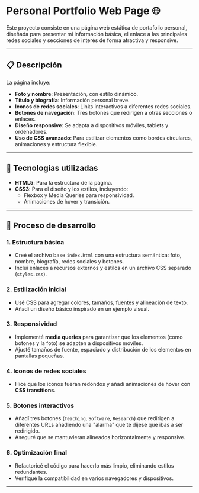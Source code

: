 # Personal Portfolio Web Page 🌐

Este proyecto consiste en una página web estática de portafolio personal, diseñada para presentar mi información básica, el enlace a las principales redes sociales y secciones de interés de forma atractiva y responsive.

---

## 📋 Descripción

La página incluye:
- **Foto y nombre**: Presentación, con estilo dinámico.
- **Título y biografía**: Información personal breve.
- **Iconos de redes sociales**: Links interactivos a diferentes redes sociales.
- **Botones de navegación**: Tres botones que redirigen a otras secciones o enlaces.
- **Diseño responsive**: Se adapta a dispositivos móviles, tablets y ordenadores.
- **Uso de CSS avanzado**: Para estilizar elementos como bordes circulares, animaciones y estructura flexible.

---

## 🚀 Tecnologías utilizadas

- **HTML5**: Para la estructura de la página.
- **CSS3**: Para el diseño y los estilos, incluyendo:
  - Flexbox y Media Queries para responsividad.
  - Animaciones de hover y transición.

---

## 📌 Proceso de desarrollo

### 1. **Estructura básica**
   - Creé el archivo base `index.html` con una estructura semántica: foto, nombre, biografía, redes sociales y botones.
   - Incluí enlaces a recursos externos y estilos en un archivo CSS separado (`styles.css`).

### 2. **Estilización inicial**
   - Usé CSS para agregar colores, tamaños, fuentes y alineación de texto.
   - Añadí un diseño básico inspirado en un ejemplo visual.

### 3. **Responsividad**
   - Implementé **media queries** para garantizar que los elementos (como botones y la foto) se adapten a dispositivos móviles.
   - Ajusté tamaños de fuente, espaciado y distribución de los elementos en pantallas pequeñas.

### 4. **Iconos de redes sociales**
   - Hice que los iconos fueran redondos y añadí animaciones de hover con **CSS transitions**.

### 5. **Botones interactivos**
   - Añadí tres botones (`Teaching`, `Software`, `Research`) que redirigen a diferentes URLs añadiendo una "alarma" que te dijese que ibas a ser redirigido.
   - Aseguré que se mantuvieran alineados horizontalmente y responsive.

### 6. **Optimización final**
   - Refactoricé el código para hacerlo más limpio, eliminando estilos redundantes.
   - Verifiqué la compatibilidad en varios navegadores y dispositivos.

---

